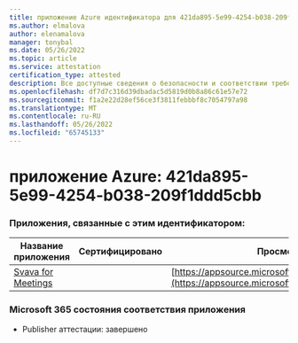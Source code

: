 ```yaml
---
title: приложение Azure идентификатора для 421da895-5e99-4254-b038-209f1ddd5cbb
ms.author: elmalova
author: elenamalova
manager: tonybal
ms.date: 05/26/2022
ms.topic: article
ms.service: attestation
certification_type: attested
description: Все доступные сведения о безопасности и соответствии требованиям для 421da895-5e99-4254-b038-209f1ddd5cbb.
ms.openlocfilehash: df7d7c316d39dbadac5d5819d0b8a86c61e57e72
ms.sourcegitcommit: f1a2e22d28ef56ce3f3811febbbf8c7054797a98
ms.translationtype: MT
ms.contentlocale: ru-RU
ms.lasthandoff: 05/26/2022
ms.locfileid: "65745133"
---
```

# <a name="azure-app-id-421da895-5e99-4254-b038-209f1ddd5cbb"></a>приложение Azure: 421da895-5e99-4254-b038-209f1ddd5cbb


### <a name="apps-associated-with-this-id"></a>Приложения, связанные с этим идентификатором:
| **Название приложения** | **Сертифицировано** | **Просмотр в AppSource** |
|--------------|---------------|-----------------------|
| [Svava for Meetings](../forward/WA200001723.md) |  | [https://appsource.microsoft.com/product/office/WA200001723](https://appsource.microsoft.com/product/office/WA200001723) |

### <a name="microsoft-365-app-compliance-status"></a>Microsoft 365 состояния соответствия приложения
- Publisher аттестации: завершено
